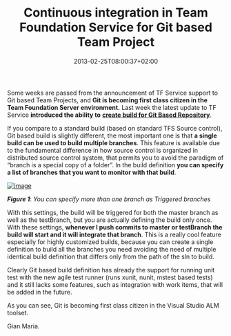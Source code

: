 ﻿---
title: "Continuous integration in Team Foundation Service for Git based Team Project"
description: ""
date: 2013-02-25T08:00:37+02:00
draft: false
tags: [Git]
categories: [Visual Studio ALM]
---
Some weeks are passed from the announcement of TF Service support to Git based Team Projects, and  **Git is becoming first class citizen in the Team Foundation Server environment.** Last week the latest update to TF Service **introduced the ability to** [**create build for Git Based Repository**](http://blogs.msdn.com/b/visualstudioalm/archive/2013/02/12/run-ci-builds-in-your-git-team-project.aspx).

If you compare to a standard build (based on standard TFS Source control), Git based build is slightly different, the most important one is that **a single build can be used to build multiple branches**. This feature is available due to the fundamental difference in how source control is organized in distributed source control system, that permits you to avoid the paradigm of “branch is a special copy of a folder”. In the build definition  **you can specify a list of branches that you want to monitor with that build**.

[![image](https://www.codewrecks.com/blog/wp-content/uploads/2013/02/image_thumb9.png "image")](https://www.codewrecks.com/blog/wp-content/uploads/2013/02/image9.png)

 ***Figure 1***: *You can specify more than one branch as Triggered branches*

With this settings, the build will be triggered for both the master branch as well as the testBranch, but you are actually defining the build only once. With these settings,  **whenever I push commits to master or testBranch the build will start and it will integrate that branch**. This is a really cool feature especially for highly customized builds, because you can create a single definition to build all the branches you need avoiding the need of multiple identical build definition that differs only from the path of the sln to build.

Clearly Git based build definition has already the support for running unit test with the new agile test runner (runs xunit, nunit, mstest based tests) and it still lacks some features, such as integration with work items, that will be added in the future.

As you can see, Git is becoming first class citizen in the Visual Studio ALM toolset.

Gian Maria.
